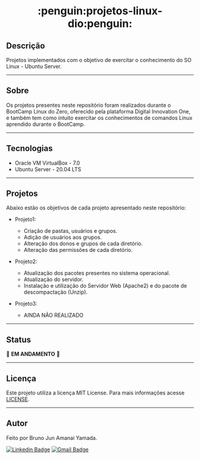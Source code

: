 <h1 align="center">:penguin:projetos-linux-dio:penguin:</h1> 

## Descrição

Projetos implementados com o objetivo de exercitar o conhecimento do SO Linux - Ubuntu Server.

***

## Sobre 

Os projetos presentes neste repositório foram realizados durante o BootCamp Linux do Zero, oferecido pela plataforma Digital Innovation One, e também tem como intuito exercitar os conhecimentos de comandos Linux aprendido durante o BootCamp.

***

## Tecnologias

* Oracle VM VirtualBox - 7.0
* Ubuntu Server - 20.04 LTS

***

## Projetos

Abaixo estão os objetivos de cada projeto apresentado neste repositório:

* Projeto1:
	* Criação de pastas, usuários e grupos.
	* Adição de usuários aos grupos.
	* Alteração dos donos e grupos de cada diretório.
	* Alteração das permissões de cada diretório.

* Projeto2:
	* Atualização dos pacotes presentes no sistema operacional.
	* Atualização do servidor.
	* Instalação e utilização do Servidor Web (Apache2) e do pacote de descompactação (Unzip).

* Projeto3:
	* AINDA NÃO REALIZADO

***

## Status

:construction_worker: **EM ANDAMENTO** :construction_worker:

***

## Licença

Este projeto utiliza a licença MIT License. Para mais informações acesse <a href="https://github.com/BrunoJun/projetos-linux-dio/blob/main/LICENSE">LICENSE</a>.

***

## Autor

Feito por Bruno Jun Amanai Yamada.

[![Linkedin Badge](https://img.shields.io/badge/-BrunoJun-blue?style=flat-square&logo=Linkedin&logoColor=white&link=https://www.linkedin.com/in/brunojun//)](https://www.linkedin.com/in/brunojun/) [![Gmail Badge](https://img.shields.io/badge/-brunojun7@gmail.com-c14438?style=flat-square&logo=Gmail&logoColor=white&link=mailto:brunojun7@gmail.com)](mailto:brunojun7@gmail.com)
